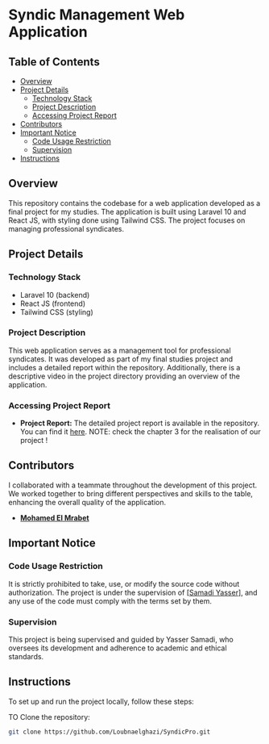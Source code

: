 # Syndic Management Web Application

## Table of Contents

- [Overview](#overview)
- [Project Details](#project-details)
  - [Technology Stack](#technology-stack)
  - [Project Description](#project-description)
  - [Accessing Project Report](#accessing-project-report)
- [Contributors](#contributors)
- [Important Notice](#important-notice)
  - [Code Usage Restriction](#code-usage-restriction)
  - [Supervision](#supervision)
- [Instructions](#instructions)


## Overview

This repository contains the codebase for a web application developed as a final project for my studies. The application is built using Laravel 10 and React JS, with styling done using Tailwind CSS. The project focuses on managing professional syndicates.

## Project Details

### Technology Stack

- Laravel 10 (backend)
- React JS (frontend)
- Tailwind CSS (styling)

### Project Description

This web application serves as a management tool for professional syndicates. It was developed as part of my final studies project and includes a detailed report within the repository. Additionally, there is a descriptive video in the project directory providing an overview of the application.

### Accessing Project Report

- **Project Report:**
  The detailed project report is available in the repository. You can find it [here](https://github.com/Loubnaelghazi/SyndicPro/blob/master/Rapport%20de%20pfe.pdf).
  NOTE: check the chapter 3 for the realisation of our project !

## Contributors

I collaborated with a teammate throughout the development of this project. We worked together to bring different perspectives and skills to the table, enhancing the overall quality of the application.

- **[Mohamed El Mrabet]([https://github.com/contributor-username](https://github.com/med-el-mrabet))**


## Important Notice

### Code Usage Restriction

It is strictly prohibited to take, use, or modify the source code without authorization. The project is under the supervision of [[Samadi Yasser](https://github.com/twisterys)], and any use of the code must comply with the terms set by them.

### Supervision

This project is being supervised and guided by Yasser Samadi, who oversees its development and adherence to academic and ethical standards.

## Instructions

To set up and run the project locally, follow these steps:

TO Clone the repository:
   ```bash
   git clone https://github.com/Loubnaelghazi/SyndicPro.git


